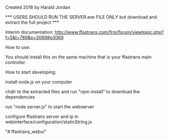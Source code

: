 Created 2018 by Harald Jordan

*** USERS SHOULD RUN THE SERVER.exe FILE ONLY but download and extract the full project ***

Interim documentation:
http://www.ffastrans.com/frm/forum/viewtopic.php?f=5&t=789&p=3069#p3069


How to use: 

You should install this on the same machine that is your ffastrans main controller.


How to start developing: 

install node.js on your computer

chdir to the extracted files and run "npm install" to download the dependencies

run "node server.js" to start the webserver


configure ffastrans server and ip in webinterface/configuration/staticString.js

"# ffastrans_webui" 
